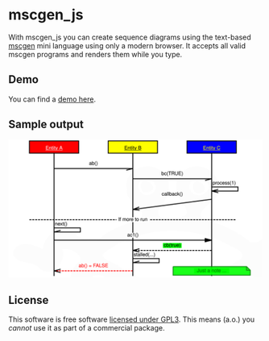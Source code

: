 mscgen_js
=========

With mscgen_js you can create sequence diagrams using the
text-based [mscgen][1] mini language using only a modern browser.
It accepts all valid mscgen programs and renders them while you
type.

Demo
----
You can find a [demo here][2].

Sample output
-------------
![a sample sequence chart](/samples/readme.svg)

License
-------
This software is free software [licensed under GPL3][3]. This means (a.o.) you _cannot_ use it as part of a commercial package.

[1]: http://www.mcternan.me.uk/mscgen/index.html
[2]: http://home.kpn.nl/chromx/mscgen_js/index.html
[3]: license.md
